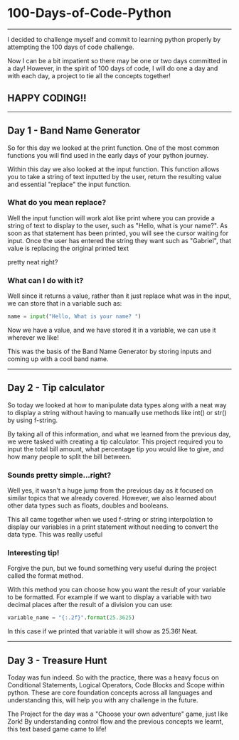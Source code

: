 # 100-Days-of-Code-Python
---
I decided to challenge myself and commit to learning python properly by attempting the 100 days of code challenge.

Now I can be a bit impatient so there may be one or two days committed in a day! However, in the spirit of 100 days of code, I will do one a day and with each day, a project to tie all the concepts together!

## HAPPY CODING!!

---

## Day 1 - Band Name Generator
So for this day we looked at the print function. One of the most common functions you will
find used in the early days of your python journey.

Within this day we also looked at the input function. This function allows you to
take a string of text inputted by the user, return the resulting value and essential
"replace" the input function.

### What do you mean replace?
Well the input function will work alot like print where you can provide a string of
text to display to the user, such as "Hello, what is your name?". As soon as that statement
has been printed, you will see the cursor waiting for input. Once the user has entered
the string they want such as "Gabriel", that value is replacing the original printed text

pretty neat right?

### What can I do with it?

Well since it returns a value, rather than it just replace what was in the input,
 we can store that in a variable such as:
```python
name = input("Hello, What is your name? ")
```

Now we have a value, and we have stored it in a variable, we can use it wherever we like!

This was the basis of the Band Name Generator by storing inputs and coming up with a cool
band name.

---

## Day 2 - Tip calculator

So today we looked at how to manipulate data types along with a neat way to display a
string without having to manually use methods like int() or str() by using f-string.

By taking all of this information, and what we learned from the previous day, we were
tasked with creating a tip calculator. This project required you to input the total bill
amount, what percentage tip you would like to give, and how many people to split the bill between.

### Sounds pretty simple...right?
Well yes, it wasn't a huge jump from the previous day as it focused on similar topics
that we already covered. However, we also learned about other data types such as floats, doubles
and booleans.

This all came together when we used f-string or string interpolation to display our variables
in a print statement without needing to convert the data type. This was really useful

### Interesting tip!
Forgive the pun, but we found something very useful during the project called the format
method.

With this method you can choose how you want the result of your variable to be formatted.
For example if we want to display a variable with two decimal places after the result of a
division you can use:

```python
variable_name = "{:.2f}".format(25.3625)
```

In this case if we printed that variable it will show as 25.36! Neat.

---

## Day 3 - Treasure Hunt

Today was fun indeed. So with the practice, there was a heavy focus on Conditional
Statements, Logical Operators, Code Blocks and Scope within python. These are core
foundation concepts across all languages and understanding this, will help you with
any challenge in the future.

The Project for the day was a "Choose your own adventure" game, just like Zork!
By understanding control flow and the previous concepts we learnt, this text based game
came to life!
